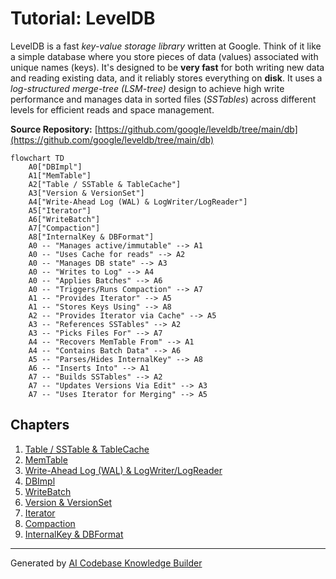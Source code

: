 # Tutorial: LevelDB

LevelDB is a fast *key-value storage library* written at Google.
Think of it like a simple database where you store pieces of data (values) associated with unique names (keys).
It's designed to be **very fast** for both writing new data and reading existing data, and it reliably stores everything on **disk**.
It uses a *log-structured merge-tree (LSM-tree)* design to achieve high write performance and manages data in sorted files (*SSTables*) across different levels for efficient reads and space management.


**Source Repository:** [https://github.com/google/leveldb/tree/main/db](https://github.com/google/leveldb/tree/main/db)

```mermaid
flowchart TD
    A0["DBImpl"]
    A1["MemTable"]
    A2["Table / SSTable & TableCache"]
    A3["Version & VersionSet"]
    A4["Write-Ahead Log (WAL) & LogWriter/LogReader"]
    A5["Iterator"]
    A6["WriteBatch"]
    A7["Compaction"]
    A8["InternalKey & DBFormat"]
    A0 -- "Manages active/immutable" --> A1
    A0 -- "Uses Cache for reads" --> A2
    A0 -- "Manages DB state" --> A3
    A0 -- "Writes to Log" --> A4
    A0 -- "Applies Batches" --> A6
    A0 -- "Triggers/Runs Compaction" --> A7
    A1 -- "Provides Iterator" --> A5
    A1 -- "Stores Keys Using" --> A8
    A2 -- "Provides Iterator via Cache" --> A5
    A3 -- "References SSTables" --> A2
    A3 -- "Picks Files For" --> A7
    A4 -- "Recovers MemTable From" --> A1
    A4 -- "Contains Batch Data" --> A6
    A5 -- "Parses/Hides InternalKey" --> A8
    A6 -- "Inserts Into" --> A1
    A7 -- "Builds SSTables" --> A2
    A7 -- "Updates Versions Via Edit" --> A3
    A7 -- "Uses Iterator for Merging" --> A5
```

## Chapters

1. [Table / SSTable & TableCache](01_table___sstable___tablecache.md)
2. [MemTable](02_memtable.md)
3. [Write-Ahead Log (WAL) & LogWriter/LogReader](03_write_ahead_log__wal____logwriter_logreader.md)
4. [DBImpl](04_dbimpl.md)
5. [WriteBatch](05_writebatch.md)
6. [Version & VersionSet](06_version___versionset.md)
7. [Iterator](07_iterator.md)
8. [Compaction](08_compaction.md)
9. [InternalKey & DBFormat](09_internalkey___dbformat.md)


---

Generated by [AI Codebase Knowledge Builder](https://github.com/The-Pocket/Tutorial-Codebase-Knowledge)
